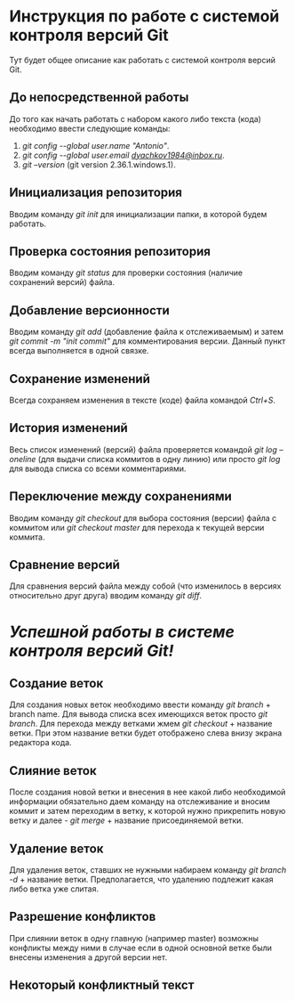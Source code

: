 # **Инструкция по работе с системой контроля версий Git**
Тут будет общее описание как работать с системой контроля версий Git.
## До непосредственной работы
До того как начать работать с набором какого либо текста (кода) необходимо ввести следующие команды:

1. *git config --global user.name "Antonio"*.
2. *git config --global user.email dyachkov1984@inbox.ru*.
3. *git –version* (git version 2.36.1.windows.1).
## Инициализация репозитория
Вводим команду *git init* для инициализации папки, в которой будем работать.
## Проверка состояния репозитория
Вводим команду *git status* для проверки состояния (наличие сохранений версий) файла. 
## Добавление версионности
Вводим команду *git add* (добавление файла к отслеживаемым) и затем
*git commit -m "init commit"* для комментирования версии. Данный пункт всегда выполняется в одной связке.
## Сохранение изменений
Всегда сохраняем изменения в тексте (коде) файла командой *Ctrl+S*.
## История изменений
Весь список изменений (версий) файла проверяется командой *git log –oneline* (для выдачи списка коммитов в одну линию) или просто *git log*  для вывода списка со всеми комментариями. 
## Переключение между сохранениями
Вводим команду *git checkout*  для выбора состояния (версии) файла с коммитом или *git checkout  master* для перехода к текущей версии коммита. 
## Сравнение версий
Для сравнения версий файла между собой (что изменилось в версиях относительно друг друга)  вводим команду *git diff*.

# *Успешной работы в системе контроля версий Git!*

## Создание веток 
Для создания новых веток необходимо ввести команду *git branch* + branch name. Для вывода списка всех имеющихся веток просто *git branch*. Для перехода между ветками жмем *git checkout* + название ветки. При этом название ветки будет отображено слева внизу экрана редактора кода. 
## Слияние веток
После создания новой ветки и внесения в нее какой либо необходимой информации обязательно даем команду на отслеживание и вносим коммит и затем переходим в ветку, к которой нужно прикрепить новую ветку и далее - *git merge* + название присоединяемой ветки.
## Удаление веток
Для удаления веток, ставших не нужными набираем команду *git branch -d* + название ветки. Предполагается, что удалению подлежит какая либо ветка уже слитая.
## Разрешение конфликтов
При слиянии веток в одну главную (например master) возможны конфликты между ними в случае если в одной основной ветке были внесены изменения а другой версии нет.
## Некоторый конфликтный текст 